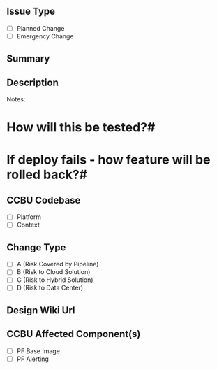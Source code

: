## Issue Type ##
- [ ] Planned Change
- [ ] Emergency Change

## Summary ##
<!-- Summarize the Pull Request -->

## Description ##
<!-- Briefly describe -->

Notes:
# How will this be tested?#
<!-- To be filled in -->

# If deploy fails - how feature will be rolled back?#
<!-- To be filled in -->

## CCBU Codebase ##
- [ ] Platform
- [ ] Context

## Change Type ##
- [ ] A (Risk Covered by Pipeline)
- [ ] B (Risk to Cloud Solution)
- [ ] C (Risk to Hybrid Solution)
- [ ] D (Risk to Data Center)

## Design Wiki Url ## 
<!-- Fill in the design page Url -->

## CCBU Affected Component(s) ##
- [ ] PF Base Image
- [ ] PF Alerting
